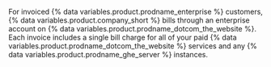 For invoiced {% data variables.product.prodname_enterprise %} customers, {% data variables.product.company_short %} bills through an enterprise account on {% data variables.product.prodname_dotcom_the_website %}. Each invoice includes a single bill charge for all of your paid {% data variables.product.prodname_dotcom_the_website %} services and any {% data variables.product.prodname_ghe_server %} instances.
